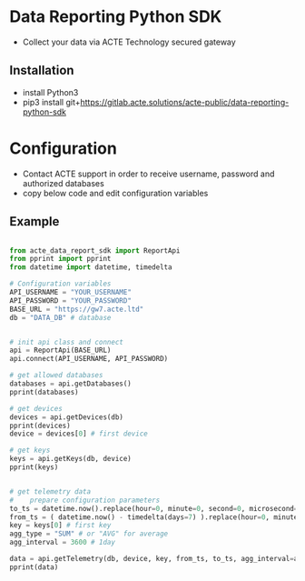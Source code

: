 # Data Reporting Python SDK

- Collect your data via ACTE Technology secured gateway


## Installation

- install Python3
- pip3 install git+https://gitlab.acte.solutions/acte-public/data-reporting-python-sdk


# Configuration

- Contact ACTE support in order to receive username, password and authorized databases
- copy below code and edit configuration variables

## Example

```python

from acte_data_report_sdk import ReportApi
from pprint import pprint
from datetime import datetime, timedelta

# Configuration variables
API_USERNAME = "YOUR_USERNAME"
API_PASSWORD = "YOUR_PASSWORD"
BASE_URL = "https://gw7.acte.ltd"
db = "DATA_DB" # database


# init api class and connect
api = ReportApi(BASE_URL)
api.connect(API_USERNAME, API_PASSWORD)

# get allowed databases
databases = api.getDatabases()
pprint(databases)

# get devices
devices = api.getDevices(db)
pprint(devices)
device = devices[0] # first device

# get keys
keys = api.getKeys(db, device)
pprint(keys)


# get telemetry data
#    prepare configuration parameters
to_ts = datetime.now().replace(hour=0, minute=0, second=0, microsecond=0).timestamp()
from_ts = ( datetime.now() - timedelta(days=7) ).replace(hour=0, minute=0, second=0, microsecond=0).timestamp()
key = keys[0] # first key
agg_type = "SUM" # or "AVG" for average
agg_interval = 3600 # 1day

data = api.getTelemetry(db, device, key, from_ts, to_ts, agg_interval=agg_interval, agg_type=agg_type)
pprint(data)
```
